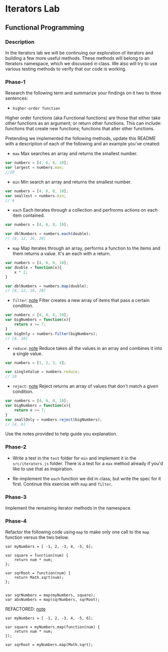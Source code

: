 # Iterators Lab
## Functional Programming


### Description

In the iterators lab we will be continuing our exploration of iterators and building a few more useful methods. These methods will belong to an Iterators namespace, which we discussed in class. We also will try to use various testing methods to verify that our code is working. 


### Phase-1

Research the following term and summarize your findings on it two to three sentences:

* `higher-order function`

Higher order functions (aka Functional functions) are those that either take other functions as an argument; or return other functions. This can include: functions that create new functions; functions that alter other functions.


Pretending we implemented the following methods, update this README with a description of each of the following and an example you've created:


* `max`
Max searches an array and returns the smallest number.
```javascript
var numbers = [4, 6, 8, 10];
var largest = numbers.max;
//10
```

* `min`
Min search an array and returns the smallest number.
```javascript
var numbers = [4, 6, 8, 10];
var smallest = numbers.min;
// 4
```


* `each`
Each iterates through a collection and perfrorms actions on each item contained.
```javascript
var numbers = [4, 6, 8, 10];

var dblNumbers = numbers.each(double);
// [8, 12, 16, 20]
```

* `map`
Map iterates through an array, performs a function to the items and them returns a value. It's an each with a return.
```javascript
var numbers = [4, 6, 8, 10];
var double = function(x){
	x * 2;
}

var dblNumbers = numbers.map(double);
// [8, 12, 16, 20]
```


* `filter`: [note](https://developer.mozilla.org/en-US/docs/Web/JavaScript/Reference/Global_Objects/Array/filter)
Filter creates a new array of items that pass a certain condition.
```javascript
var numbers = [4, 6, 8, 10];
var bigNumbers = function(x){
	return x >= 7;
}
var bigOnly = numbers.filter(bigNumbers);
// [8, 10]
```


* `reduce`: [note](https://developer.mozilla.org/en-US/docs/Web/JavaScript/Reference/Global_Objects/Array/reduce)
Reduce takes all the values in an array and combines it into a single value.
```javascript
var numbers = [1, 2, 3, 4];

var singleValue = numbers.reduce;
// 10
```

* `reject`: [note](http://underscorejs.org/#reject)
Reject returns an array of values that don't match a given condition.  
```javascript
var numbers = [4, 6, 8, 10];
var bigNumbers = function(x){
	return x >= 7;
}
var smallOnly = numbers.reject(bigNumbers);
// [4, 6]
```


Use the notes provided to help guide you explanation.




### Phase-2 

* Write a test in the `test` folder for `min` and implement it in the `src/iterators.js` folder. There is a test for a `max` method already if you'd like to use that as inspiration. 

* Re-implement the `each` function we did in class, but write the spec for it first. Continue this exercise with `map` and `filter`.


### Phase-3

Implement the remaining iterator methods in the namespace.


### Phase-4

Refactor the following code using `map` to make only one call to the `map` function versus the two below.


```
var myNumbers = [ -1, 2, -3, 4, -5, 6];

var square = function(num) {
	return num * num;
};

var sqrRoot = function(num) {
	return Math.sqrt(num);
};


var sqrNumbers = map(myNumbers, square);
var absNumbers = map(sqrNumbers, sqrRoot);
```
REFACTORED: [note](https://github.com/smonette/iterators_lab/blob/master/map_refactor.js)

```
var myNumbers = [ -1, 2, -3, 4, -5, 6];

var square = myNumbers.map(function(num) {
    return num * num;
});

var sqrRoot = myNumbers.map(Math.sqrt);
```



